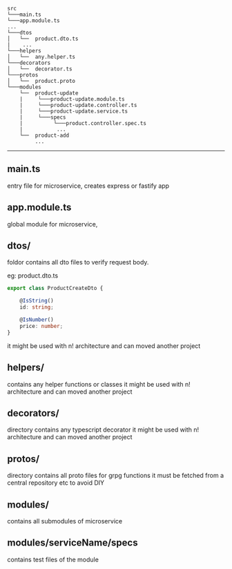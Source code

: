 

```
src
└───main.ts
└───app.module.ts
...
└───dtos
│   └──  product.dto.ts
|    ...
└───helpers
│   └──  any.helper.ts
└───decorators
│   └──  decorator.ts
└───protos
│   └──  product.proto
└───modules
    └──  product-update
    |     └───product-update.module.ts
    |     └───product-update.controller.ts
    |     └───product-update.service.ts
    |     └───specs
    |          └───product.controller.spec.ts
    |           ...
    └──  product-add
         ...
```

___

## main.ts

entry file for microservice, creates express or fastify app

## app.module.ts

global module for microservice,

## dtos/

foldor contains all dto files to verify request body.

eg: product.dto.ts 

```ts
export class ProductCreateDto {

    @IsString()
    id: string;

    @IsNumber()
    price: number;
}
```
it might be used with n! architecture and can moved another project

## helpers/
 contains any helper functions or classes 
it might be used with n! architecture and can moved another project


## decorators/
 directory contains any typescript decorator
it might be used with n! architecture and can moved another project



## protos/ 
directory contains all proto files for grpg functions
it must be fetched from a central repository etc to avoid DIY


## modules/ 
contains all submodules of microservice
## modules/serviceName/specs 
contains test files of the module
